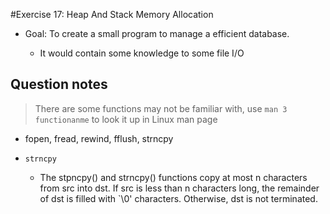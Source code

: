 #Exercise 17: Heap And Stack Memory Allocation

- Goal: To create a small program to manage a efficient database.

    - It would contain some knowledge to some file I/O

## Question notes

> There are some functions may not be familiar with, 
> use `man 3 functionanme` to look it up in Linux man page

- fopen, fread, rewind, fflush, strncpy

- `strncpy`
    
    - The stpncpy() and strncpy() functions copy at most n characters from src
     into dst.  If src is less than n characters long, the remainder of dst is
     filled with `\0' characters.  Otherwise, dst is not terminated.